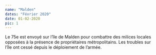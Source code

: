 ```yaml
---
name: "Malden"
dates: "Février 2020"
date: 01-02-2020
pic: 1
---
```

Le 75e est envoyé sur l’île de Malden pour combattre des milices locales opposées à la présence de propriétaires métropolitains. Les troubles sur l’île ont cessé depuis le déploiement de l’armée.
